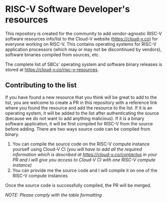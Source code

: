 # RISC-V Software Developer's resources
This repository is created for the community to add vendor-agnostic RISC-V software resources info/list to the Cloud-V website (https://cloud-v.co) for everyone working on RISC-V. This contains operating systems for RISC-V application processors (which may or may not be discontinued by vendors), software binaries compiled from sources, etc.

The complete list of SBCs' operating system and software binary releases is stored at https://cloud-v.co/risc-v-resources.

## Contributing to the list

If you have found a new resource that you think will be great to add to the list, you are welcome to create a PR in this repository with a reference link where you found the resource and add the resource to the list. If it is an operating system, it will be added to the list after authenticating the source (because we do not want to add anything malicious). If it is a binary software application, it will be first compiled for RISC-V from the source before adding. There are two ways source code can be compiled from binary.

1. You can compile the source code on the RISC-V compute instance yourself using Cloud-V CI _(you will have to add all the required information which is described at https://cloud-v.co/contactus in your PR and I will give you access to Cloud-V CI with one RISC-V compute instance)_
2. You can provide me the source code and I will compile it on one of the RISC-V compute instances

Once the source code is successfully compiled, the PR will be merged.

_NOTE: Please comply with the table formatting_
